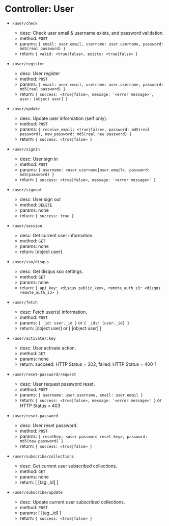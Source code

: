 Controller: User
===================

* `/user/check`
  - desc: Check user email & username exists, and password validation.
  - method: `POST`
  - params: `{ email: user.email, username: user.username, password: md5(real password) }`
  - return: `{ valid: <true|false>, exists: <true|false> }`

* `/user/register`
  - desc: User register
  - method: `POST`
  - params: `{ email: user.email, username: user.username, password: md5(real password) }`
  - return: `{ success: <true|false>, message: '<error message>', user: [object user] }`

* `/user/update`
  - desc: Update user information (self only).
  - method: `POST`
  - params: `{ receive_email: <true|false>, password: md5(real password), new_password: md5(real new password) }`
  - return: `{ success: <true|false> }`

* `/user/signin`
  - desc: User sign in
  - method: `POST`
  - params: `{ username: <user.username|user.email>, password: md5(password) }`
  - return: `{ success: <true|false>, message: '<error message>' }`

* `/user/signout`
  - desc: User sign out
  - method: `DELETE`
  - params: none
  - return: `{ success: true }`

* `/user/session`
  - desc: Get current user information.
  - method: `GET`
  - params: none
  - return: [object user]

* `/user/sso/disqus`
  - desc: Get disqus sso settings.
  - method: `GET`
  - params: none
  - return: `{ api_key: <disqus public_key>, remote_auth_s3: <disqus remote_auth_s3> }`

* `/user/fetch`
  - desc: Fetch user(s) information.
  - method: `POST`
  - params: `{ _id: user._id }` or `{ _ids: [user._id] }`
  - return: [object user] or [ [object user] ]

* `/user/activate/:key`
  - desc: User activate action.
  - method: `GET`
  - params: none
  - return: succeed: HTTP Status = 302, failed: HTTP Status = 400 ?

* `/user/reset-password/request`
  - desc: User request password reset.
  - method: `POST`
  - params: `{ username: user.username, email: user.email }`
  - return: `{ success: <true|false>, message: '<error message>' }` or HTTP Status = 403

* `/user/reset-password`
  - desc: User reset password.
  - method: `POST`
  - params: `{ resetKey: <user password reset key>, password: md5(new password) }`
  - return: `{ success: <true|false> }`

* `/user/subscribe/collections`
  - desc: Get current user subscribed collections.
  - method: `GET`
  - params: none
  - return: [ [tag._id] ]

* `/user/subscribe/update`
  - desc: Update current user subscribed collections.
  - method: `POST`
  - params: [ [tag._id] ]
  - return: `{ success: <true|false> }`
